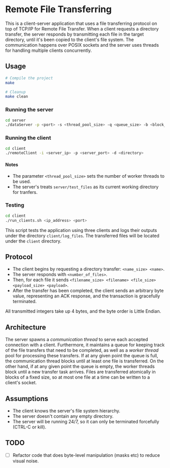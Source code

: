 # Remote File Transferring

This is a client-server application that uses a file transferring protocol on top of TCP/IP for Remote File Transfer. When a
client requests a directory transfer, the server responds by transmitting each file in the target directory, until it's been
copied to the client's file system. The communication happens over POSIX sockets and the server uses threads for handling
multiple clients concurrently.

## Usage

```bash
# Compile the project
make

# Cleanup
make clean
```

### Running the server

```bash
cd server
./dataServer -p <port> -s <thread_pool_size> -q <queue_size> -b <block_size>
```

### Running the client

```bash
cd client
./remoteClient -i <server_ip> -p <server_port> -d <directory>
```

#### Notes

- The parameter `<thread_pool_size>` sets the number of worker threads to be used.
- The server's treats `server/test_files` as its current working directory for tranfers.

### Testing

```bash
cd client
./run_clients.sh <ip_address> <port>
```

This script tests the application using three clients and logs their outputs under the directory `client/log_files`.
The transferred files will be located under the `client` directory.

## Protocol

- The client begins by requesting a directory transfer: `<name_size> <name>`.
- The server responds with `<number_of_files>`.
- Then, for each file it sends `<filename_size> <filename> <file_size> <payload_size> <payload>`.
- After the transfer has been completed, the client sends an arbitrary byte value, representing
  an ACK response, and the transaction is gracefully terminated.

All transmitted integers take up 4 bytes, and the byte order is Little Endian.

## Architecture

The server spawns a _communication thread_ to serve each accepted connection with a client. Furthermore, it maintains a
queue for keeping track of the file transfers that need to be completed, as well as a _worker thread_ pool for processing
these transfers. If at any given point the queue is full, the communication thread blocks until at least one file is transferred.
On the other hand, if at any given point the queue is empty, the worker threads block until a new transfer task arrives. Files
are transferred atomically in blocks of a fixed size, so at most one file at a time can be written to a client's socket.

## Assumptions

- The client knows the server's file system hierarchy.
- The server doesn't contain any empty directory.
- The server will be running 24/7, so it can only be terminated forcefully (CTRL-C or kill).

## TODO

- [ ] Refactor code that does byte-level manipulation (masks etc) to reduce visual noise.
